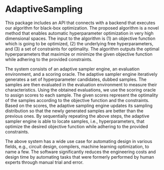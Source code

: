 # AdaptiveSampling

This package includes an API that connects with a backend that executes our algorithm for black-box optimization. The proposed algorithm is a novel method that enables automatic hyperparameter optimization in very high dimensional spaces. The input to the algorithm is (1) an objective function which is going to be optimized, (2) the underlying free hyperparameters, and (3) a set of constraints for optimality. The algorithm outputs the optimal hyperparameters that maximize or minimize the given objective function while adhering to the provided constraints.

The system consists of an adaptive sampler engine, an evaluation environment, and a scoring oracle. The adaptive sampler engine iteratively generates a set of hyperparameter candidates, dubbed samples. The samples are then evaluated in the evaluation environment to measure their characteristics. Using the obtained evaluations, we use the scoring oracle to assign scores to each sample. The given scores represent the optimality of the samples according to the objective function and the constraints. Based on the scores, the adaptive sampling engine updates its sampling distribution so that the newly generated samples are better than the previous ones. By sequentially repeating the above steps, the adaptive sampler engine is able to locate samples, i.e., hyperparameters, that optimize the desired objective function while adhering to the provided constraints.

The above system has a wide use case for automating design in various fields, e.g., circuit design, compilers, machine learning optimization, to name a few.  The software significantly reduces the engineering costs and design time by automating tasks that were formerly performed by human experts through manual trial and error.
